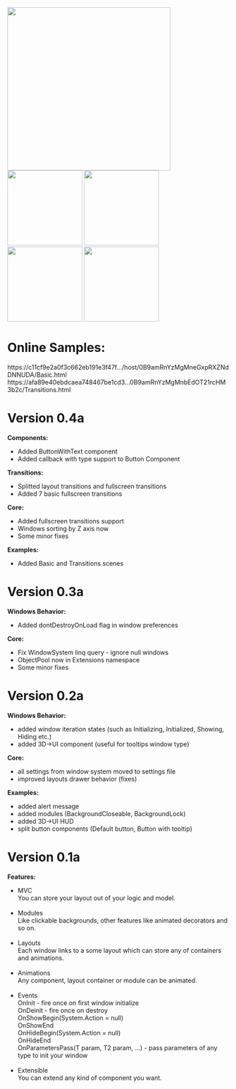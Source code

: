 <img src="https://raw.githubusercontent.com/chromealex/Unity3d.UI.Windows/master/README/1.png" width="370" align="left" />
<img src="https://raw.githubusercontent.com/chromealex/Unity3d.UI.Windows/master/README/2.png" width="170" />
<img src="https://raw.githubusercontent.com/chromealex/Unity3d.UI.Windows/master/README/3.png" width="170"/>
<img src="https://raw.githubusercontent.com/chromealex/Unity3d.UI.Windows/master/README/4.png" width="170" />
<img src="https://raw.githubusercontent.com/chromealex/Unity3d.UI.Windows/master/README/5.png" width="170" />

# Online Samples:
https://c11cf9e2a0f3c662eb191e3f47f.../host/0B9amRnYzMgMneGxpRXZNdDNNUDA/Basic.html
https://afa89e40ebdcaea748467be1cd3...0B9amRnYzMgMnbEdOT21rcHM3b2c/Transitions.html

# Version 0.4a

<b>Components:</b>
<ul>
<li>Added ButtonWithText component</li>
<li>Added callback with type support to Button Component</li>
</ul>

<b>Transitions:</b>
<ul>
<li>Splitted layout transitions and fullscreen transitions</li>
<li>Added 7 basic fullscreen transitions</li>
</ul>

<b>Core:</b>
<ul>
<li>Added fullscreen transitions support</li>
<li>Windows sorting by Z axis now</li>
<li>Some minor fixes</li>
</ul>

<b>Examples:</b>
<ul>
<li>Added Basic and Transitions scenes</li>
</ul>

# Version 0.3a

<b>Windows Behavior:</b>
<ul>
<li>Added dontDestroyOnLoad flag in window preferences</li>
</ul>

<b>Core:</b>
<ul>
<li>Fix WindowSystem linq query - ignore null windows</li>
<li>ObjectPool now in Extensions namespace</li>
<li>Some minor fixes</li>
</ul>

# Version 0.2a

<b>Windows Behavior:</b>
<ul>
<li>added window iteration states (such as Initializing, Initialized, Showing, Hiding etc.)</li>
<li>added 3D->UI component (useful for tooltips window type)</li>
</ul>

<b>Core:</b>
<ul>
<li>all settings from window system moved to settings file</li>
<li>improved layouts drawer behavior (fixes)</li>
</ul>

<b>Examples:</b>
<ul>
<li>added alert message</li>
<li>added modules (BackgroundCloseable, BackgroundLock)</li>
<li>added 3D->UI HUD</li>
<li>split button components (Default button, Button with tooltip)</li>
</ul>

# Version 0.1a

<b>Features:</b><br />
- MVC<br />
You can store your layout out of your logic and model.
<br /><br />
- Modules<br />
Like clickable backgrounds, other features like animated decorators and so on.
<br /><br />
- Layouts<br />
Each window links to a some layout which can store any of containers and animations.
<br /><br />
- Animations<br />
Any component, layout container or module can be animated.
<br /><br />
- Events<br />
OnInit - fire once on first window initialize<br />
OnDeinit - fire once on destroy<br />
OnShowBegin(System.Action = null)<br />
OnShowEnd<br />
OnHideBegin(System.Action = null)<br />
OnHideEnd<br />
OnParametersPass(T param, T2 param, ...) - pass parameters of any type to init your window
<br /><br />
- Extensible<br />
You can extend any kind of component you want.
